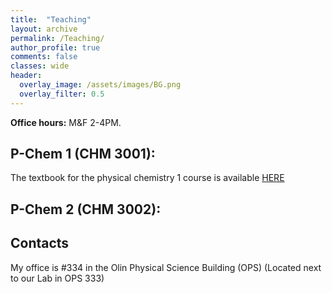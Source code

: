 ```yaml
---
title:  "Teaching"
layout: archive
permalink: /Teaching/
author_profile: true
comments: false
classes: wide
header:
  overlay_image: /assets/images/BG.png
  overlay_filter: 0.5  
---
```


**Office hours:** M&F 2-4PM.

## P-Chem 1 (CHM 3001):
The textbook for the physical chemistry 1 course is available [HERE](https://peverati.github.io/pchem1)

## P-Chem 2 (CHM 3002):

## Contacts
My office is #334 in the Olin Physical Science Building (OPS)
(Located next to our Lab in OPS 333)
